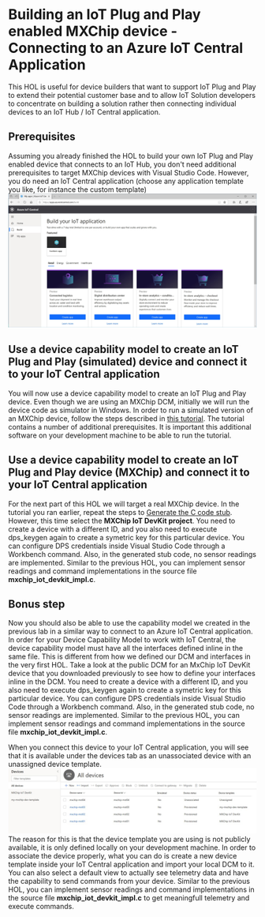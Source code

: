 # Building an IoT Plug and Play enabled MXChip device - Connecting to an Azure IoT Central Application
This HOL is useful for device builders that want to support IoT Plug and Play to extend their potential customer base and to allow IoT Solution developers to concentrate on building a solution rather then connecting individual devices to an IoT Hub / IoT Central application.
## Prerequisites
Assuming you already finished the HOL to build your own IoT Plug and Play enabled device that connects to an IoT Hub, you don't need additional prerequisites to target MXChip devices with Visual Studio Code.
However, you do need an IoT Central application (choose any application template you like, for instance the custom template)
![ScreenShot](../Images/Step1-CreatingTheApp.jpg)
## Use a device capability model to create an IoT Plug and Play (simulated) device and connect it to your IoT Central application
You will now use a device capability model to create an IoT Plug and Play device. Even though we are using an MXChip DCM, initially we will run the device code as simulator in Windows. In order to run a simulated version of an MXChip device, follow the steps described in [this tutorial](https://docs.microsoft.com/en-us/azure/iot-central/preview/tutorial-connect-pnp-device). The tutorial contains a number of additional prerequisites. It is important this additional software on your development machine to be able to run the tutorial.
## Use a device capability model to create an IoT Plug and Play device (MXChip) and connect it to your IoT Central application
For the next part of this HOL we will target a real MXChip device. In the tutorial you ran earlier, repeat the steps to [Generate the C code stub](https://docs.microsoft.com/en-us/azure/iot-central/preview/tutorial-connect-pnp-device#generate-the-c-code-stub). However, this time select the **MXChip IoT DevKit project**.
You need to create a device with a different ID, and you also need to execute dps_keygen again to create a symetric key for this particular device. You can configure DPS credentials inside Visual Studio Code through a Workbench command. Also, in the generated stub code, no sensor readings are implemented. Similar to the previous HOL, you can implement sensor readings and command implementations in the source file **mxchip_iot_devkit_impl.c**. 
## Bonus step
Now you should also be able to use the capability model we created in the previous lab in a similar way to connect to an Azure IoT Central application. In order for your Device Capability Model to work with IoT Central, the device capability model must have all the interfaces defined inline in the same file. This is different from how we defined our DCM and interfaces in the very first HOL. Take a look at the public DCM for an MxChip IoT DevKit device that you downloaded previously to see how to define your interfaces inline in the DCM. You need to create a device with a different ID, and you also need to execute dps_keygen again to create a symetric key for this particular device. You can configure DPS credentials inside Visual Studio Code through a Workbench command. Also, in the generated stub code, no sensor readings are implemented. Similar to the previous HOL, you can implement sensor readings and command implementations in the source file **mxchip_iot_devkit_impl.c**.

When you connect this device to your IoT Central application, you will see that it is available under the devices tab as an unassociated device with an unassigned device template.
![ScreenShot](../Images/NewUnassociatedDevice.jpg)
The reason for this is that the device template you are using is not publicly available, it is only defined locally on your development machine. In order to associate the device properly, what you can do is create a new device template inside your IoT Central application and import your local DCM to it. You can also select a default view to actually see telemetry data and have the capability to send commands from your device. Similar to the previous HOL, you can implement sensor readings and command implementations in the source file **mxchip_iot_devkit_impl.c** to get meaningfull telemetry and execute commands.

